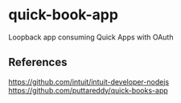 # quick-book-app

Loopback app consuming Quick Apps with OAuth

## References

https://github.com/intuit/intuit-developer-nodejs
https://github.com/puttareddy/quick-books-app
